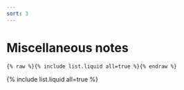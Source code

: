 ```yaml
---
sort: 3
---
```


# Miscellaneous notes

```
{% raw %}{% include list.liquid all=true %}{% endraw %}
```

{% include list.liquid all=true %}
